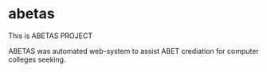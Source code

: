 # abetas
This is ABETAS PROJECT


ABETAS was automated web-system to assist ABET crediation for computer colleges seeking.
